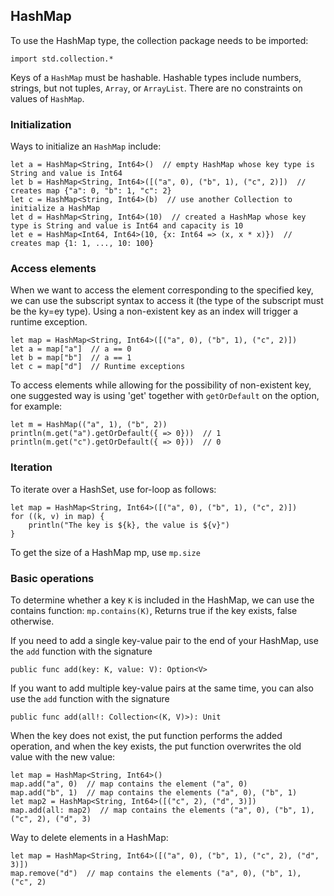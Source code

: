 ## HashMap

To use the HashMap type, the collection package needs to be imported:

```
import std.collection.*
```

Keys of a `HashMap` must be hashable. Hashable types include numbers, strings, but not
tuples, `Array`, or `ArrayList`. There are no constraints on values of `HashMap`.

### Initialization

Ways to initialize an `HashMap` include:

```
let a = HashMap<String, Int64>()  // empty HashMap whose key type is String and value is Int64
let b = HashMap<String, Int64>([("a", 0), ("b", 1), ("c", 2)])  //   creates map {"a": 0, "b": 1, "c": 2}
let c = HashMap<String, Int64>(b)  // use another Collection to initialize a HashMap
let d = HashMap<String, Int64>(10)  // created a HashMap whose key type is String and value is Int64 and capacity is 10
let e = HashMap<Int64, Int64>(10, {x: Int64 => (x, x * x)})  // creates map {1: 1, ..., 10: 100}

```
### Access elements

When we want to access the element corresponding to the specified key, we can use the subscript syntax
to access it (the type of the subscript must be the ky=ey type). Using a non-existent key as an index will
trigger a runtime exception.

```
let map = HashMap<String, Int64>([("a", 0), ("b", 1), ("c", 2)])
let a = map["a"]  // a == 0
let b = map["b"]  // a == 1
let c = map["d"]  // Runtime exceptions
```

To access elements while allowing for the possibility of non-existent key, one suggested way is using 'get'
together with `getOrDefault` on the option, for example:

```
let m = HashMap(("a", 1), ("b", 2))
println(m.get("a").getOrDefault({ => 0}))  // 1
println(m.get("c").getOrDefault({ => 0}))  // 0
```

### Iteration

To iterate over a HashSet, use for-loop as follows:

```
let map = HashMap<String, Int64>([("a", 0), ("b", 1), ("c", 2)])
for ((k, v) in map) {
    println("The key is ${k}, the value is ${v}")
}
```

To get the size of a HashMap mp, use `mp.size`

### Basic operations

To determine whether a key `K` is included in the HashMap, we can use the contains function: `mp.contains(K)`, Returns true if the key exists, false otherwise.

If you need to add a single key-value pair to the end of your HashMap, use the `add` function with the signature

```
public func add(key: K, value: V): Option<V>
```

If you want to add multiple key-value pairs at the same time, you can also use the `add` function with the signature

```
public func add(all!: Collection<(K, V)>): Unit
```

When the key does not exist, the put function performs the added operation, and when the key exists, the put function overwrites the old value with the new value:

```
let map = HashMap<String, Int64>()
map.add("a", 0)  // map contains the element ("a", 0)
map.add("b", 1)  // map contains the elements ("a", 0), ("b", 1)
let map2 = HashMap<String, Int64>([("c", 2), ("d", 3)])
map.add(all: map2)  // map contains the elements ("a", 0), ("b", 1), ("c", 2), ("d", 3)
```

Way to delete elements in a HashMap:
```
let map = HashMap<String, Int64>([("a", 0), ("b", 1), ("c", 2), ("d", 3)])
map.remove("d")  // map contains the elements ("a", 0), ("b", 1), ("c", 2)
```